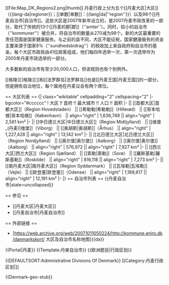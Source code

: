 [[File:Map_DK_Regions2.png|thumb]]
丹麦行政上分为五个[[丹麦大区|大区]]（{{lang-da|regioner}}；[[单数|单数]]：{{lang|da|''region''}}）以及98个[[丹麦自治市|自治市]]。这些大区是2007年新年设立的，是2007丹麦市政改革的一部分，取代了传统的13个[[丹麦的郡|郡]]（''amter''）。同时，较小的自治市（''kommuner''）被合并，将自治市的数量从270减为98个。新的大区最重要的责任范围是国家健康服务。与之前的县不同，大区不能征税，国家健康服务的资金主要来源于国家8%（''sundhedsbidrag''）的税收加上来自政府和自治市的基金。每个大区市政局由41位政客组成，他们每四年选举一次，第一次选举作为2005年丹麦市政选举的一部分。

大多数新的自治市有至少20,000人口，但该规则也有个别例外。

[[格陵兰|格陵兰]]和[[法罗群岛|法罗群岛]]也是[[丹麦王国|丹麦王国]]的一部分，但是拥有自治地位，每个属地在丹麦议会有两个席位。

== 大区列表 ==
{| class="wikitable" cellpadding="2" cellspacing="2"
|- bgcolor="#cccccc"
! <!-- colspan=2 | --> 大区 !! 首府 !! 最大城市 !! 人口 !! 面积
|-
||  <!-- [[File:Region_Nordjylland_coa.png|40px]] || --> [[首都大区|首都大区]]（Region Hovedstaden） || [[希勒勒|希勒勒]]（Hillerød） || [[哥本哈根|哥本哈根]]（København） || align="right" | 1,636,749 || align="right" | 2,561 km²
|-
|| <!-- [[File:Region_Nordjylland_coa.png|40px]] || -->[[中日德兰大区|中日德兰大区]]（Region Midtjylland） || [[维堡_(丹麦)|维堡]]（Viborg） || [[奥胡斯|奥胡斯]]（Århus） || align="right" | 1,227,428 || align="right" | 13,142 km²
|-
|| <!-- [[File:Region_Nordjylland_coa.png|40px]] || --> [[北日德兰大区|北日德兰大区]]（Region Nordjylland） || [[奥尔堡|奥尔堡]]（Aalborg） || [[奥尔堡|奥尔堡]]（Aalborg） || align="right" | 576,972 || align="right" | 7,927 km²
|-
|| <!-- [[File:Region_Nordjylland_coa.png|40px]] || --> [[西兰大区|西兰大区]]（Region Sjælland） || [[索勒|索勒]]（Sorø） || [[羅斯基勒|羅斯基勒]]（Roskilde） || align="right" | 816,118 || align="right" | 7,273 km²
|-
|| <!-- [[File:Region_Syddanmark_coa.png|40px]] || --> [[南丹麦大区|南丹麦大区]]（Region Syddanmark） || [[瓦埃勒|瓦埃勒]]（Vejle） || [[欧登塞|欧登塞]]（Odense） || align="right" | 1,189,817 || align="right" | 12,191 km²
|-
|}
== 自治市列表 ==
{{丹麦自治市|state=uncollapsed}}

== 参见 ==
* [[丹麦大区|丹麦大区]]
* [[丹麦自治市|丹麦自治市]]

== 外部链接 ==

* [https://web.archive.org/web/20071011050224/http://kommune.eniro.dk/danmarkskort/ 大区及自治市名称地图]{{da}}

{{Portal|丹麦}}
{{Template:丹麥自治市}}
{{欧洲题目|行政区划}}

{{DEFAULTSORT:Administrative Divisions Of Denmark}}
[[Category:丹麦行政区划|]]

{{Denmark-geo-stub}}